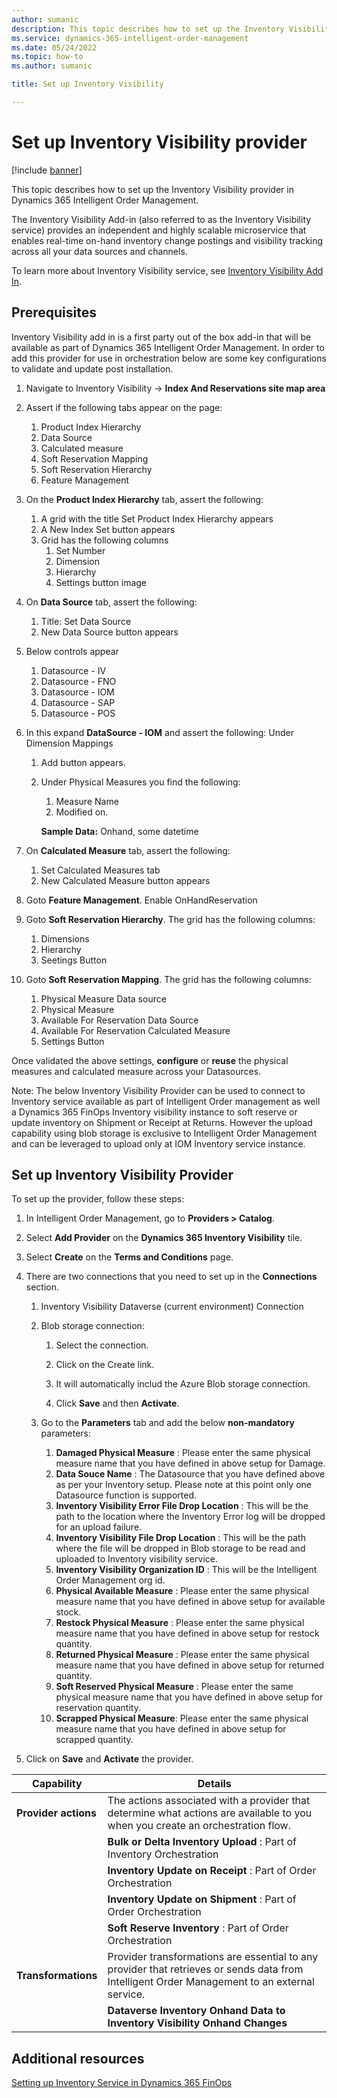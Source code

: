 ```yaml
---
author: sumanic
description: This topic describes how to set up the Inventory Visibility provider in Dynamics 365 Intelligent Order Management.
ms.service: dynamics-365-intelligent-order-management
ms.date: 05/24/2022
ms.topic: how-to
ms.author: sumanic

title: Set up Inventory Visibility

---
```


# Set up Inventory Visibility provider

[!include [banner](includes/banner.md)]

This topic describes how to set up the Inventory Visibility provider in Dynamics 365 Intelligent Order Management.

The Inventory Visibility Add-in (also referred to as the Inventory Visibility service) provides an independent and highly scalable microservice that enables real-time on-hand inventory change postings and visibility tracking across all your data sources and channels.  
  
To learn more about Inventory Visibility service, see [Inventory Visibility Add In](/dynamics365/supply-chain/inventory/inventory-visibility). 

## Prerequisites

Inventory Visibility add in is a first party out of the box add-in that will be available as part of Dynamics 365 Intelligent Order Management.
In order to add this provider for use in orchestration below are some key configurations to validate and update post installation.

1. Navigate to Inventory Visibility -> **Index And Reservations site map area**
1. Assert if the following tabs appear on the page:
    1. Product Index Hierarchy
    2. Data Source
    3. Calculated measure
    4. Soft Reservation Mapping
    5. Soft Reservation Hierarchy
    6. Feature Management
1. On the **Product Index Hierarchy** tab, assert the following:
    1. A grid with the title Set Product Index Hierarchy appears
    2. A New Index Set button appears
    3. Grid has the following columns
        1. Set Number
        2. Dimension
        3. Hierarchy
        4. Settings button image
1. On **Data Source** tab, assert the following:
    1. Title: Set Data Source
    2. New Data Source button appears
1. Below controls appear
    1. Datasource - IV
    2. Datasource - FNO
    3. Datasource - IOM
    4. Datasource - SAP
    5. Datasource - POS
1. In this expand **DataSource - IOM** and assert the following:
    Under Dimension Mappings
    1. Add button appears. 
    2. Under Physical Measures you find the following:
       1. Measure Name
       2. Modified on.

        **Sample Data:**
        Onhand, some datetime
       
1. On **Calculated Measure** tab, assert the following:
    1. Set Calculated Measures tab
    2. New Calculated Measure button appears

1. Goto **Feature Management**. Enable OnHandReservation

1. Goto **Soft Reservation Hierarchy**. The grid has the following columns:
    1. Dimensions
    2. Hierarchy
    3. Seetings Button

1. Goto **Soft Reservation Mapping**. The grid has the following columns:
   1. Physical Measure Data source
   2. Physical Measure
   3. Available For Reservation Data Source
   4. Available For Reservation Calculated Measure
   5. Settings Button

Once validated the above settings, **configure** or **reuse** the physical measures and calculated measure across your Datasources.

Note: The below Inventory Visibility Provider can be used to connect to Inventory service available as part of Intelligent Order management as well a Dynamics 365 FinOps Inventory visibility instance to soft reserve or update inventory on Shipment or Receipt at Returns.
However the upload capability using blob storage is exclusive to Intelligent Order Management and can be leveraged to upload only at IOM Inventory service instance.

## Set up Inventory Visibility Provider

To set up the provider, follow these steps: 

1.  In Intelligent Order Management, go to **Providers > Catalog**.

2.  Select **Add Provider** on the **Dynamics 365 Inventory Visibility** tile.

3.  Select **Create** on the **Terms and Conditions** page.

4.  There are two connections that you need to set up in the **Connections** section.

    1. Inventory Visibility Dataverse (current environment) Connection

    1. Blob storage connection:

        1. Select the connection.

        1. Click on the Create link.

        1. It will automatically includ the Azure Blob storage connection.
        
        1. Click **Save** and then **Activate**.

    1. Go to the **Parameters** tab and add the below **non-mandatory** parameters:

        1. **Damaged Physical Measure** : Please enter the same physical measure name that you have defined in above setup for Damage.
        2. **Data Souce Name** : The Datasource that you have defined above as per your Inventory setup. Please note at this point only one Datasource function is supported.
        3. **Inventory Visibility Error File Drop Location** : This will be the path to the location where the Inventory Error log will be dropped for an upload failure.
        4. **Inventory Visibility File Drop Location** : This will be the path where the file will be dropped in Blob storage to be read and uploaded to Inventory visibility service.
        5. **Inventory Visibility Organization ID** : This will be the Intelligent Order Management org id.
        6. **Physical Available Measure** :  Please enter the same physical measure name that you have defined in above setup for available stock.
        7. **Restock Physical Measure** : Please enter the same physical measure name that you have defined in above setup for restock quantity.
        8. **Returned Physical Measure** : Please enter the same physical measure name that you have defined in above setup for returned quantity.
        9. **Soft Reserved Physical Measure** : Please enter the same physical measure name that you have defined in above setup for reservation quantity.
        10. **Scrapped Physical Measure**: Please enter the same physical measure name that you have defined in above setup for scrapped quantity.


5. Click on **Save** and **Activate** the provider.

|  Capability | Details |
| ------------------ | -------------------------------- |
|**Provider actions**       |The actions associated with a provider that determine what actions are available to you when you create an orchestration flow.   | 
|                           |**Bulk or Delta Inventory Upload** : Part of Inventory Orchestration| 
|                           |**Inventory Update on Receipt** : Part of Order Orchestration| 
|                           |**Inventory Update on Shipment** : Part of Order Orchestration| 
|                           |**Soft Reserve Inventory** : Part of Order Orchestration|
|**Transformations**        |Provider transformations are essential to any provider that retrieves or sends data from Intelligent Order Management to an external service. |
|                           |**Dataverse Inventory Onhand Data to Inventory Visibility Onhand Changes**|

## Additional resources

[Setting up Inventory Service in Dynamics 365 FinOps](/dynamics365/supply-chain/inventory/inventory-visibility-setup#inventory-visibility-prerequisites)
